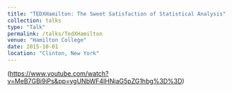 ```yaml
---
title: "TEDXHamilton: The Sweet Satisfaction of Statistical Analysis"
collection: talks
type: "Talk"
permalink: /talks/TedXHamilton
venue: "Hamilton College"
date: 2015-10-01
location: "Clinton, New York"
---
```


(https://www.youtube.com/watch?v=MeB7GBi9iPs&pp=ygUNbWF4IHNjaG5pZG1hbg%3D%3D)